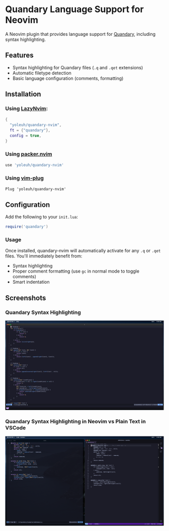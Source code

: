 # Quandary Language Support for Neovim

A Neovim plugin that provides language support for [Quandary](https://github.com/mdbond/Quandary-Public), including syntax highlighting.

## Features

- Syntax highlighting for Quandary files (`.q` and `.qet` extensions)
- Automatic filetype detection
- Basic language configuration (comments, formatting)

## Installation

### Using [LazyNvim](https://github.com/folke/lazy.nvim):

```lua
{
  "yoleuh/quandary-nvim",
  ft = {"quandary"},
  config = true,
}
```

### Using [packer.nvim](https://github.com/wbthomason/packer.nvim)

```lua
use 'yoleuh/quandary-nvim'
```

### Using [vim-plug](https://github.com/junegunn/vim-plug)

```vim
Plug 'yoleuh/quandary-nvim'
```
## Configuration

Add the following to your `init.lua`:

```lua
require('quandary')
```

### Usage

Once installed, quandary-nvim will automatically activate for any `.q` or `.qet` files. You'll immediately benefit from:

- Syntax highlighting
- Proper comment formatting (use `gc` in normal mode to toggle comments)
- Smart indentation

## Screenshots
### Quandary Syntax Highlighting
![Quandary Syntax Highlighting](images/png.png)
### Quandary Syntax Highlighting in Neovim vs Plain Text in VSCode
![Quandary Syntax Highlighting Differences](images/differences.png)

